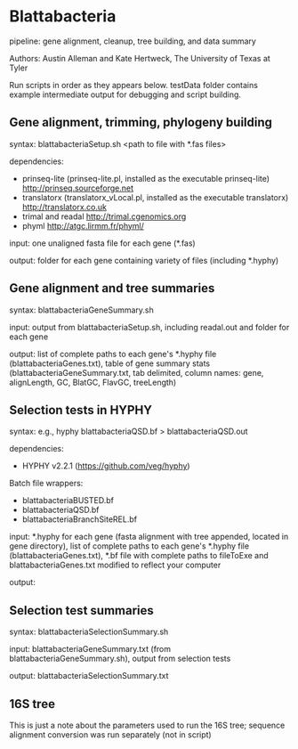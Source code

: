 Blattabacteria 
==============
pipeline: gene alignment, cleanup, tree building, and data summary

Authors: Austin Alleman and Kate Hertweck, The University of Texas at Tyler

Run scripts in order as they appears below. testData folder contains example intermediate output for debugging and script building.

## Gene alignment, trimming, phylogeny building
syntax: blattabacteriaSetup.sh <path to file with *.fas files>

dependencies: 
* prinseq-lite (prinseq-lite.pl, installed as the executable prinseq-lite) http://prinseq.sourceforge.net
* translatorx (translatorx_vLocal.pl, installed as the executable translatorx) http://translatorx.co.uk
* trimal and readal http://trimal.cgenomics.org
* phyml http://atgc.lirmm.fr/phyml/

input: one unaligned fasta file for each gene (*.fas)

output: folder for each gene containing variety of files (including *.hyphy)

## Gene alignment and tree summaries

syntax: blattabacteriaGeneSummary.sh

input: output from blattabacteriaSetup.sh, including readal.out and folder for each gene 

output: list of complete paths to each gene's *.hyphy file (blattabacteriaGenes.txt), table of gene summary stats (blattabacteriaGeneSummary.txt, tab delimited, column names: gene, alignLength, GC, BlatGC, FlavGC, treeLength)

## Selection tests in HYPHY
syntax: e.g., hyphy blattabacteriaQSD.bf > blattabacteriaQSD.out

dependencies:
* HYPHY v2.2.1 (https://github.com/veg/hyphy)

Batch file wrappers:
* blattabacteriaBUSTED.bf
* blattabacteriaQSD.bf
* blattabacteriaBranchSiteREL.bf

input: *.hyphy for each gene (fasta alignment with tree appended, located in gene directory), list of complete paths to each gene's *.hyphy file (blattabacteriaGenes.txt), *.bf file with complete paths to fileToExe and blattabacteriaGenes.txt modified to reflect your computer

output: 
	
## Selection test summaries

syntax: blattabacteriaSelectionSummary.sh

input: blattabacteriaGeneSummary.txt (from blattabacteriaGeneSummary.sh), output from selection tests

output: blattabacteriaSelectionSummary.txt

## 16S tree
This is just a note about the parameters used to run the 16S tree; sequence alignment conversion was run separately (not in script)
